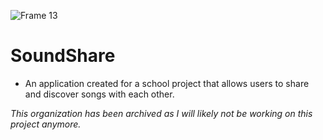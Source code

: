 
![Frame 13](https://github.com/user-attachments/assets/341a3858-8964-4dff-b7d5-f77f61b9ff81)

# SoundShare
- An application created for a school project that allows users to share and discover songs with each other.

*This organization has been archived as I will likely not be working on this project anymore.*
